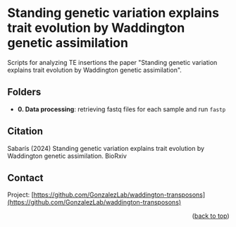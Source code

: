<a name="readme-top"></a>

# Standing genetic variation explains trait evolution by Waddington genetic assimilation
Scripts for analyzing TE insertions the paper "Standing genetic variation explains trait evolution by Waddington genetic assimilation".

## Folders
- **0. Data processing**:  retrieving fastq files for each sample and run `fastp`

## Citation
Sabarís (2024) Standing genetic variation explains trait evolution by Waddington genetic assimilation. BioRxiv

## Contact

Project: [https://github.com/GonzalezLab/waddington-transposons](https://github.com/GonzalezLab/waddington-transposons)

<p align="right">(<a href="#readme-top">back to top</a>)</p>
